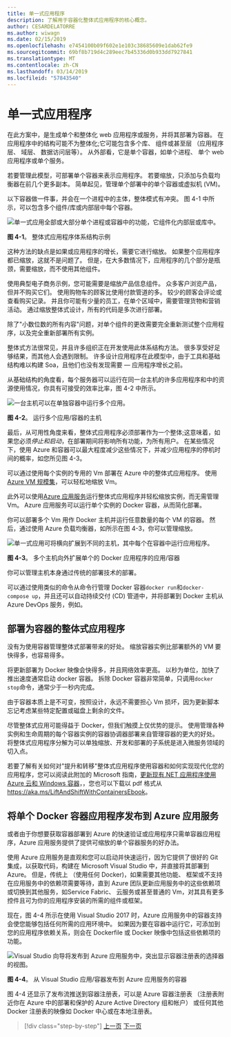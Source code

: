 ```yaml
---
title: 单一式应用程序
description: 了解用于容器化整体式应用程序的核心概念。
author: CESARDELATORRE
ms.author: wiwagn
ms.date: 02/15/2019
ms.openlocfilehash: e7454100b09f602e1e103c38685609e1dab62fe9
ms.sourcegitcommit: 69bf8b719d4c289eec7b45336d0b933dd7927841
ms.translationtype: MT
ms.contentlocale: zh-CN
ms.lasthandoff: 03/14/2019
ms.locfileid: "57843540"
---
```

# <a name="monolithic-applications"></a>单一式应用程序

在此方案中，是生成单个和整体化 web 应用程序或服务，并将其部署为容器。 在应用程序中的结构可能不为整体化;它可能包含多个库、 组件或甚至层 （应用程序层、 域层、 数据访问层等）。 从外部看，它是单个容器，如单个进程、 单个 web 应用程序或单个服务。

若要管理此模型，可部署单个容器来表示应用程序。 若要缩放，只添加与负载均衡器在前几个更多副本。 简单起见，管理单个部署中的单个容器或虚拟机 (VM)。

以下容器做一件事，并会在一个进程中的主体，整体模式有冲突。 图 4-1 中所示，可以包含多个组件/库或内部层中每个容器。

![单一式应用全部或大部分单个进程或容器中的功能，它组件化内部层或库中。](./media/image1.png)

**图 4-1**。 整体式应用程序体系结构示例

这种方法的缺点是如果或应用程序的增长，需要它进行缩放。 如果整个应用程序都已缩放，这就不是问题了。 但是，在大多数情况下，应用程序的几个部分是瓶颈，需要缩放，而不使用其他组件。

使用典型电子商务示例，您可能需要是缩放产品信息组件。 众多客户浏览产品，但并不购买它们。 使用购物车的顾客比使用付款管道的多。 较少的顾客会评论或查看购买记录。 并且你可能有少量的员工，在单个区域中，需要管理货物和营销活动。 通过缩放整体式设计，所有的代码是多次进行部署。

除了"小数位数的所有内容"问题，对单个组件的更改需要完全重新测试整个应用程序，以及完全重新部署所有实例。

整体式方法很常见，并且许多组织正在开发使用此体系结构方法。 很多享受好足够结果，而其他人会遇到限制。 许多设计应用程序在此模型中，由于工具和基础结构难以构建 Soa，且他们也没有发现需要 — 应用程序增长之前。

从基础结构的角度看，每个服务器可以运行在同一台主机的许多应用程序和中的资源使用情况，你具有可接受的效率比率，图 4-2 中所示。

![一台主机可以在单独容器中运行多个应用。](./media/image2.png)

**图 4-2**。 运行多个应用/容器的主机

最后，从可用性角度来看，整体式应用程序必须部署作为一个整体;这意味着，如果您必须*停止和启动*，在部署期间将影响所有功能，为所有用户。 在某些情况下，使用 Azure 和容器可以最大程度减少这些情况下，并减少应用程序的停机时间的概率，如您所见图 4-3。

可以通过使用每个实例的专用的 Vm 部署在 Azure 中的整体式应用程序。 使用[Azure VM 规模集](https://docs.microsoft.com/azure/virtual-machine-scale-sets/)，可以轻松地缩放 Vm。

此外可以使用[Azure 应用服务](https://azure.microsoft.com/services/app-service/)运行整体式应用程序并轻松缩放实例，而无需管理 Vm。 Azure 应用服务可以运行单个实例的 Docker 容器，从而简化部署。

你可以部署多个 Vm 用作 Docker 主机并运行任意数量的每个 VM 的容器。 然后，通过使用 Azure 负载均衡器，如所示在图 4-3，你可以管理缩放。

![单一式应用可将横向扩展到不同的主机，其中每个在容器中运行应用程序。](./media/image3.png)

**图 4-3**。 多个主机向外扩展单个的 Docker 应用程序的应用/容器

你可以管理主机本身通过传统的部署技术的部署。

可以通过使用类似的命令从命令行管理 Docker 容器`docker run`和`docker-compose up`，并且还可以自动持续交付 (CD) 管道中，并将部署到 Docker 主机从 Azure DevOps 服务，例如。

## <a name="monolithic-application-deployed-as-a-container"></a>部署为容器的整体式应用程序

没有为使用容器管理整体式部署带来的好处。 缩放容器实例比部署额外的 VM 要快得多，也容易得多。

将更新部署为 Docker 映像会快得多，并且网络效率更高。 以秒为单位，加快了推出速度通常启动 docker 容器。 拆除 Docker 容器非常简单，只调用`docker stop`命令，通常少于一秒内完成。

由于容器本质上是不可变，按照设计，永远不需要担心 Vm 损坏，因为更新脚本忘记考虑某些特定配置或磁盘上剩余的文件。

尽管整体式应用可能得益于 Docker，但我们触摸上仅优势的提示。 使用管理各种实例和生命周期的每个容器实例的容器协调器部署来自管理容器的更大的好处。 将整体式应用程序分解为可以单独缩放、开发和部署的子系统是进入微服务领域的切入点。

若要了解有关如何对"提升和转移"整体式应用程序使用容器和如何实现现代化您的应用程序，您可以阅读此附加的 Microsoft 指南，[更新现有.NET 应用程序使用 Azure 云和 Windows 容器](../../modernize-with-azure-and-containers/index.md)，，您也可以下载以 pdf 格式从<https://aka.ms/LiftAndShiftWithContainersEbook>。

## <a name="publish-a-single-docker-container-app-to-azure-app-service"></a>将单个 Docker 容器应用程序发布到 Azure 应用服务

或者由于你想要获取容器部署到 Azure 的快速验证或应用程序只需单容器应用程序，Azure 应用服务提供了提供可缩放的单个容器服务的好办法。

使用 Azure 应用服务是直观和您可以启动并快速运行，因为它提供了很好的 Git 集成，以获取代码，构建在 Microsoft Visual Studio 中，并直接将其部署到 Azure。 但是，传统上 （使用任何 Docker)，如果需要其他功能、 框架或不支持在应用服务中的依赖项需要等待，直到 Azure 团队更新应用服务中的这些依赖项或切换到其他服务，如Service Fabric、 云服务或甚至普通的 Vm，对其具有更多控件且可为你的应用程序安装的所需的组件或框架。

现在，图 4-4 所示在使用 Visual Studio 2017 时，Azure 应用服务中的容器支持会使您能够包括任何所需的应用环境中。 如果因为要在容器中运行它，可添加到您的应用程序依赖关系，则会在 Dockerfile 或 Docker 映像中包括这些依赖项的功能。

![Visual Studio 向导将发布到 Azure 应用服务中，突出显示容器注册表的选择器的视图。](./media/image4.png)

**图 4-4**。 从 Visual Studio 应用/容器发布到 Azure 应用服务的容器

图 4-4 还显示了发布流推送到容器注册表，可以是 Azure 容器注册表 （注册表附近你在 Azure 中的部署和保护的 Azure Active Directory 组和帐户） 或任何其他 Docker 注册表的映像如 Docker 中心或在本地注册表。

>[!div class="step-by-step"]
>[上一页](common-container-design-principles.md)
>[下一页](state-and-data-in-docker-applications.md)
